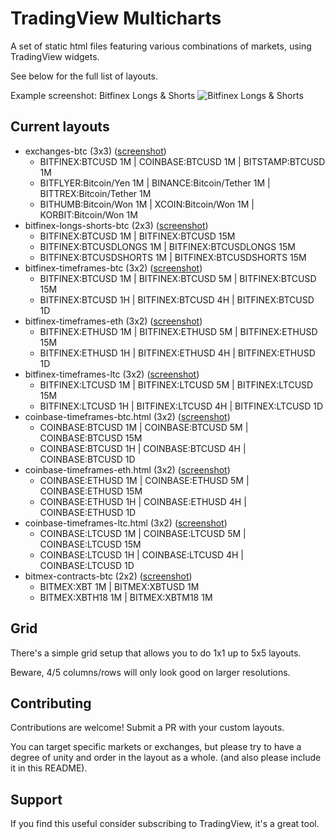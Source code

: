 # TradingView Multicharts

A set of static html files featuring various combinations of markets, using TradingView widgets.

See below for the full list of layouts.

Example screenshot: Bitfinex Longs & Shorts
![Bitfinex Longs & Shorts](https://raw.githubusercontent.com/sboselli/tv-multicharts/master/screenshots/example.png)

## Current layouts

* exchanges-btc (3x3) ([screenshot](https://raw.githubusercontent.com/sboselli/tv-multicharts/master/screenshots/exchanges-btc.png))
  * BITFINEX:BTCUSD 1M | COINBASE:BTCUSD 1M | BITSTAMP:BTCUSD 1M
  * BITFLYER:Bitcoin/Yen 1M | BINANCE:Bitcoin/Tether 1M | BITTREX:Bitcoin/Tether 1M
  * BITHUMB:Bitcoin/Won 1M | XCOIN:Bitcoin/Won 1M | KORBIT:Bitcoin/Won 1M
* bitfinex-longs-shorts-btc (2x3) ([screenshot](https://raw.githubusercontent.com/sboselli/tv-multicharts/master/screenshots/bitfinex-longs-shorts-btc.png))
  * BITFINEX:BTCUSD 1M | BITFINEX:BTCUSD 15M
  * BITFINEX:BTCUSDLONGS 1M | BITFINEX:BTCUSDLONGS 15M
  * BITFINEX:BTCUSDSHORTS 1M | BITFINEX:BTCUSDSHORTS 15M
* bitfinex-timeframes-btc (3x2) ([screenshot](https://raw.githubusercontent.com/sboselli/tv-multicharts/master/screenshots/bitfinex-timeframes-btc.png))
  * BITFINEX:BTCUSD 1M | BITFINEX:BTCUSD 5M | BITFINEX:BTCUSD 15M
  * BITFINEX:BTCUSD 1H | BITFINEX:BTCUSD 4H | BITFINEX:BTCUSD 1D
* bitfinex-timeframes-eth (3x2) ([screenshot](https://raw.githubusercontent.com/sboselli/tv-multicharts/master/screenshots/bitfinex-timeframes-eth.png))
  * BITFINEX:ETHUSD 1M | BITFINEX:ETHUSD 5M | BITFINEX:ETHUSD 15M
  * BITFINEX:ETHUSD 1H | BITFINEX:ETHUSD 4H | BITFINEX:ETHUSD 1D
* bitfinex-timeframes-ltc (3x2) ([screenshot](https://raw.githubusercontent.com/sboselli/tv-multicharts/master/screenshots/bitfinex-timeframes-ltc.png))
  * BITFINEX:LTCUSD 1M | BITFINEX:LTCUSD 5M | BITFINEX:LTCUSD 15M
  * BITFINEX:LTCUSD 1H | BITFINEX:LTCUSD 4H | BITFINEX:LTCUSD 1D
* coinbase-timeframes-btc.html (3x2) ([screenshot](https://raw.githubusercontent.com/sboselli/tv-multicharts/master/screenshots/coinbase-timeframes-btc.png))
  * COINBASE:BTCUSD 1M | COINBASE:BTCUSD 5M | COINBASE:BTCUSD 15M
  * COINBASE:BTCUSD 1H | COINBASE:BTCUSD 4H | COINBASE:BTCUSD 1D
* coinbase-timeframes-eth.html (3x2) ([screenshot](https://raw.githubusercontent.com/sboselli/tv-multicharts/master/screenshots/coinbase-timeframes-eth.png))
  * COINBASE:ETHUSD 1M | COINBASE:ETHUSD 5M | COINBASE:ETHUSD 15M
  * COINBASE:ETHUSD 1H | COINBASE:ETHUSD 4H | COINBASE:ETHUSD 1D
* coinbase-timeframes-ltc.html (3x2) ([screenshot](https://raw.githubusercontent.com/sboselli/tv-multicharts/master/screenshots/coinbase-timeframes-ltc.png))
  * COINBASE:LTCUSD 1M | COINBASE:LTCUSD 5M | COINBASE:LTCUSD 15M
  * COINBASE:LTCUSD 1H | COINBASE:LTCUSD 4H | COINBASE:LTCUSD 1D
* bitmex-contracts-btc (2x2) ([screenshot](https://raw.githubusercontent.com/sboselli/tv-multicharts/master/screenshots/bitmex-contracts-btc.png))
  * BITMEX:XBT 1M | BITMEX:XBTUSD 1M
  * BITMEX:XBTH18 1M | BITMEX:XBTM18 1M

## Grid

There's a simple grid setup that allows you to do 1x1 up to 5x5 layouts.

Beware, 4/5 columns/rows will only look good on larger resolutions.

## Contributing

Contributions are welcome! Submit a PR with your custom layouts.

You can target specific markets or exchanges, but please try to have a degree of unity and order in the layout as a whole. (and also please include it in this README).

## Support

If you find this useful consider subscribing to TradingView, it's a great tool.
